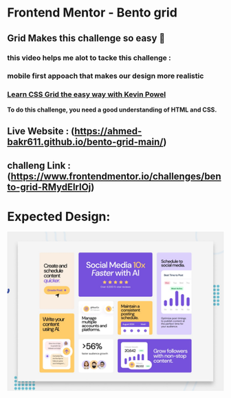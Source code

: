 # Frontend Mentor - Bento grid
## Grid Makes this challenge so easy 🤠
### this video helps me alot to tacke this challenge :
### mobile first appoach that makes our design more realistic
### [Learn CSS Grid the easy way with Kevin Powel](https://www.youtube.com/watch?v=rg7Fvvl3taU&t=188s)

**To do this challenge, you need a good understanding of HTML and CSS.**
## Live Website : (https://ahmed-bakr611.github.io/bento-grid-main/)
## challeng Link : (https://www.frontendmentor.io/challenges/bento-grid-RMydElrlOj)

# Expected Design:
![Design preview for the Bento grid coding challenge](./preview.jpg)


